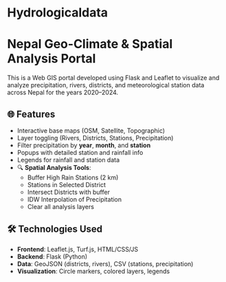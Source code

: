 # Hydrologicaldata
# Nepal Geo-Climate & Spatial Analysis Portal

This is a Web GIS portal developed using Flask and Leaflet to visualize and analyze precipitation, rivers, districts, and meteorological station data across Nepal for the years 2020–2024.

## 🌐 Features

- Interactive base maps (OSM, Satellite, Topographic)
- Layer toggling (Rivers, Districts, Stations, Precipitation)
- Filter precipitation by **year**, **month**, and **station**
- Popups with detailed station and rainfall info
- Legends for rainfall and station data
- 🔍 **Spatial Analysis Tools**:
  - Buffer High Rain Stations (2 km)
  - Stations in Selected District
  - Intersect Districts with buffer
  - IDW Interpolation of Precipitation
  - Clear all analysis layers

## 🛠️ Technologies Used

- **Frontend**: Leaflet.js, Turf.js, HTML/CSS/JS
- **Backend**: Flask (Python)
- **Data**: GeoJSON (districts, rivers), CSV (stations, precipitation)
- **Visualization**: Circle markers, colored layers, legends



